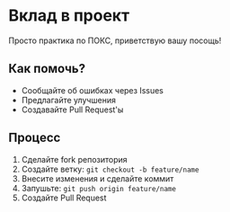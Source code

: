 # Вклад в проект

Просто практика по ПОКС, приветствую вашу посощь!

## Как помочь?

- Сообщайте об ошибках через Issues
- Предлагайте улучшения 
- Создавайте Pull Request'ы

## Процесс

1. Сделайте fork репозитория
2. Создайте ветку: `git checkout -b feature/name`
3. Внесите изменения и сделайте коммит
4. Запушьте: `git push origin feature/name`
5. Создайте Pull Request